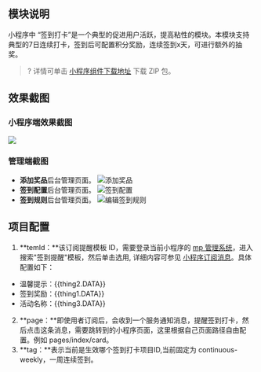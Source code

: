 
## 模块说明
小程序中 “签到打卡”是一个典型的促进用户活跃，提高粘性的模块。本模块支持典型的7日连续打卡，签到后可配置积分奖励，连续签到x天，可进行额外的抽奖。

>? 详情可单击 [小程序组件下载地址](https://scene-module-9gee6idgabd997ca-1306328562.tcloudbaseapp.com/signIn/scene-module.zip) 下载 ZIP 包。
 
## 效果截图
### 小程序端效果截图
![](https://qcloudimg.tencent-cloud.cn/raw/e1b38ea969e6e4bd5896190b0bbc7150.png)

### 管理端截图
- **添加奖品**后台管理页面。
![添加奖品](https://scene-module-9gee6idgabd997ca-1306328562.tcloudbaseapp.com/signIn/console/guide/step1/prize.png)
- **签到配置**后台管理页面。
![签到配置](https://scene-module-9gee6idgabd997ca-1306328562.tcloudbaseapp.com/signIn/console/guide/step1/config.png)
- **签到规则**后台管理页面。
![编辑签到规则](https://scene-module-9gee6idgabd997ca-1306328562.tcloudbaseapp.com/signIn/console/guide/step1/rule.png)

## 项目配置

1. **temId：**该订阅提醒模板 ID，需要登录当前小程序的 [mp 管理系统](https://mp.weixin.qq.com/wxamp/newtmpl/mytmpl?start=0&limit=10&token=1823265021&lang=zh_CN)，进入搜索"签到提醒"模板，然后单击选用, 详细内容可参见 [小程序订阅消息](https://developers.weixin.qq.com/miniprogram/dev/framework/open-ability/subscribe-message.html)。具体配置如下：
 - 温馨提示：{{thing2.DATA}}
 - 签到奖励：{{thing1.DATA}}
 - 活动名称：{{thing3.DATA}}
2. **page：**即使用者订阅后，会收到一个服务通知消息，提醒签到打卡，然后点击这条消息，需要跳转到的小程序页面，这里根据自己页面路径自由配置。例如 pages/index/card。
3. **tag：**表示当前是生效哪个签到打卡项目ID,当前固定为 continuous-weekly，一周连续签到。
